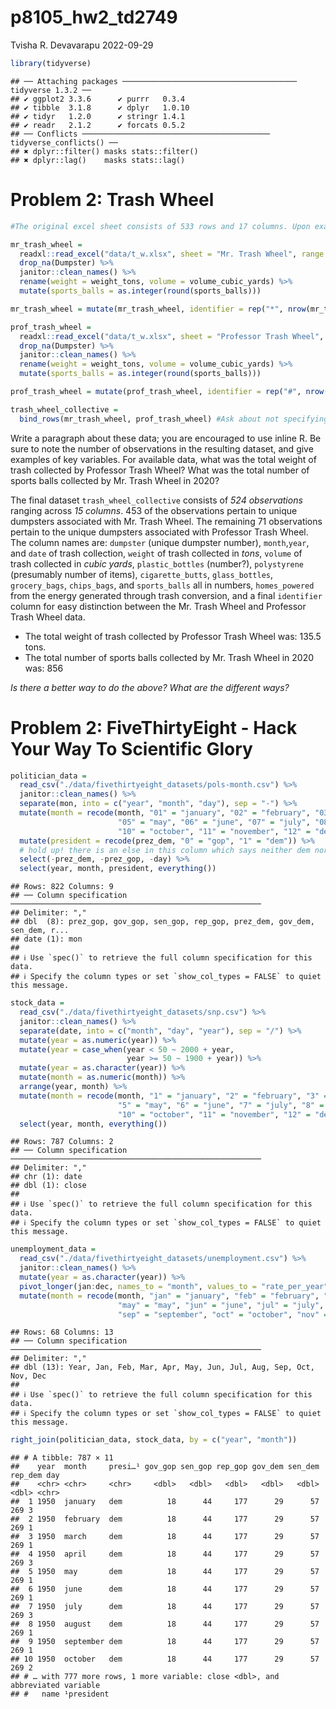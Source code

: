 p8105_hw2_td2749
================
Tvisha R. Devavarapu
2022-09-29

``` r
library(tidyverse)
```

    ## ── Attaching packages ─────────────────────────────────────── tidyverse 1.3.2 ──
    ## ✔ ggplot2 3.3.6      ✔ purrr   0.3.4 
    ## ✔ tibble  3.1.8      ✔ dplyr   1.0.10
    ## ✔ tidyr   1.2.0      ✔ stringr 1.4.1 
    ## ✔ readr   2.1.2      ✔ forcats 0.5.2 
    ## ── Conflicts ────────────────────────────────────────── tidyverse_conflicts() ──
    ## ✖ dplyr::filter() masks stats::filter()
    ## ✖ dplyr::lag()    masks stats::lag()

# Problem 2: Trash Wheel

``` r
#The original excel sheet consists of 533 rows and 17 columns. Upon examination of the entire 'Mr. Trash Wheel' sheet, I have realized that NA cells in the 'Dumpster' column be used to remove the associated rows in the process of creating a tidy/analysis-friendly sheet. By setting up a range, I have excluded the last 3 columns as they contain only notes and also the last two rows (containing totals figures). The resultant sheet has 453 dumpster-specific rows and 14 columns. 

mr_trash_wheel = 
  readxl::read_excel("data/t_w.xlsx", sheet = "Mr. Trash Wheel", range = "A2:N533", na = "") %>%
  drop_na(Dumpster) %>%
  janitor::clean_names() %>%
  rename(weight = weight_tons, volume = volume_cubic_yards) %>%
  mutate(sports_balls = as.integer(round(sports_balls)))

mr_trash_wheel = mutate(mr_trash_wheel, identifier = rep("*", nrow(mr_trash_wheel)))
```

``` r
prof_trash_wheel = 
  readxl::read_excel("data/t_w.xlsx", sheet = "Professor Trash Wheel", range = "A2:N115", na = "") %>%
  drop_na(Dumpster) %>%
  janitor::clean_names() %>%
  rename(weight = weight_tons, volume = volume_cubic_yards) %>%
  mutate(sports_balls = as.integer(round(sports_balls)))

prof_trash_wheel = mutate(prof_trash_wheel, identifier = rep("#", nrow(prof_trash_wheel)))
```

``` r
trash_wheel_collective = 
  bind_rows(mr_trash_wheel, prof_trash_wheel) #Ask about not specifying anything about stacking criteria here. 
```

Write a paragraph about these data; you are encouraged to use inline R.
Be sure to note the number of observations in the resulting dataset, and
give examples of key variables. For available data, what was the total
weight of trash collected by Professor Trash Wheel? What was the total
number of sports balls collected by Mr. Trash Wheel in 2020?

The final dataset `trash_wheel_collective` consists of *524
observations* ranging across *15 columns*. 453 of the observations
pertain to unique dumpsters associated with Mr. Trash Wheel. The
remaining 71 observations pertain to the unique dumpsters associated
with Professor Trash Wheel. The column names are: `dumpster` (unique
dumpster number), `month`,`year`, and `date` of trash collection,
`weight` of trash collected in *tons*, `volume` of trash collected in
*cubic yards*, `plastic_bottles` (number?), `polystyrene` (presumably
number of items), `cigarette_butts`, `glass_bottles`, `grocery_bags`,
`chips_bags`, and `sports_balls` all in numbers, `homes_powered` from
the energy generated through trash conversion, and a final `identifier`
column for easy distinction between the Mr. Trash Wheel and Professor
Trash Wheel data.

-   The total weight of trash collected by Professor Trash Wheel was:
    135.5 tons.
-   The total number of sports balls collected by Mr. Trash Wheel in
    2020 was: 856

*Is there a better way to do the above? What are the different ways?*

# Problem 2: FiveThirtyEight - Hack Your Way To Scientific Glory

``` r
politician_data = 
  read_csv("./data/fivethirtyeight_datasets/pols-month.csv") %>%
  janitor::clean_names() %>%
  separate(mon, into = c("year", "month", "day"), sep = "-") %>%
  mutate(month = recode(month, "01" = "january", "02" = "february", "03" = "march", "04" = "april", 
                        "05" = "may", "06" = "june", "07" = "july", "08" = "august", "09" = "september",
                        "10" = "october", "11" = "november", "12" = "december")) %>%
  mutate(president = recode(prez_dem, "0" = "gop", "1" = "dem")) %>%
  # hold up! there is an else in this column which says neither dem nor gop? check this please. 
  select(-prez_dem, -prez_gop, -day) %>%
  select(year, month, president, everything())
```

    ## Rows: 822 Columns: 9
    ## ── Column specification ────────────────────────────────────────────────────────
    ## Delimiter: ","
    ## dbl  (8): prez_gop, gov_gop, sen_gop, rep_gop, prez_dem, gov_dem, sen_dem, r...
    ## date (1): mon
    ## 
    ## ℹ Use `spec()` to retrieve the full column specification for this data.
    ## ℹ Specify the column types or set `show_col_types = FALSE` to quiet this message.

``` r
stock_data =
  read_csv("./data/fivethirtyeight_datasets/snp.csv") %>%
  janitor::clean_names() %>%
  separate(date, into = c("month", "day", "year"), sep = "/") %>%
  mutate(year = as.numeric(year)) %>%
  mutate(year = case_when(year < 50 ~ 2000 + year,
                          year >= 50 ~ 1900 + year)) %>%
  mutate(year = as.character(year)) %>%
  mutate(month = as.numeric(month)) %>%
  arrange(year, month) %>%
  mutate(month = recode(month, "1" = "january", "2" = "february", "3" = "march", "4" = "april", 
                        "5" = "may", "6" = "june", "7" = "july", "8" = "august", "9" = "september",
                        "10" = "october", "11" = "november", "12" = "december")) %>%
  select(year, month, everything())
```

    ## Rows: 787 Columns: 2
    ## ── Column specification ────────────────────────────────────────────────────────
    ## Delimiter: ","
    ## chr (1): date
    ## dbl (1): close
    ## 
    ## ℹ Use `spec()` to retrieve the full column specification for this data.
    ## ℹ Specify the column types or set `show_col_types = FALSE` to quiet this message.

``` r
unemployment_data = 
  read_csv("./data/fivethirtyeight_datasets/unemployment.csv") %>%
  janitor::clean_names() %>%
  mutate(year = as.character(year)) %>%
  pivot_longer(jan:dec, names_to = "month", values_to = "rate_per_year") %>%
  mutate(month = recode(month, "jan" = "january", "feb" = "february", "mar" = "march", "apr" = "april", 
                        "may" = "may", "jun" = "june", "jul" = "july", "aug" = "august", 
                        "sep" = "september", "oct" = "october", "nov" = "november", "dec" = "december"))
```

    ## Rows: 68 Columns: 13
    ## ── Column specification ────────────────────────────────────────────────────────
    ## Delimiter: ","
    ## dbl (13): Year, Jan, Feb, Mar, Apr, May, Jun, Jul, Aug, Sep, Oct, Nov, Dec
    ## 
    ## ℹ Use `spec()` to retrieve the full column specification for this data.
    ## ℹ Specify the column types or set `show_col_types = FALSE` to quiet this message.

``` r
right_join(politician_data, stock_data, by = c("year", "month")) 
```

    ## # A tibble: 787 × 11
    ##    year  month     presi…¹ gov_gop sen_gop rep_gop gov_dem sen_dem rep_dem day  
    ##    <chr> <chr>     <chr>     <dbl>   <dbl>   <dbl>   <dbl>   <dbl>   <dbl> <chr>
    ##  1 1950  january   dem          18      44     177      29      57     269 3    
    ##  2 1950  february  dem          18      44     177      29      57     269 1    
    ##  3 1950  march     dem          18      44     177      29      57     269 1    
    ##  4 1950  april     dem          18      44     177      29      57     269 3    
    ##  5 1950  may       dem          18      44     177      29      57     269 1    
    ##  6 1950  june      dem          18      44     177      29      57     269 1    
    ##  7 1950  july      dem          18      44     177      29      57     269 3    
    ##  8 1950  august    dem          18      44     177      29      57     269 1    
    ##  9 1950  september dem          18      44     177      29      57     269 1    
    ## 10 1950  october   dem          18      44     177      29      57     269 2    
    ## # … with 777 more rows, 1 more variable: close <dbl>, and abbreviated variable
    ## #   name ¹​president
